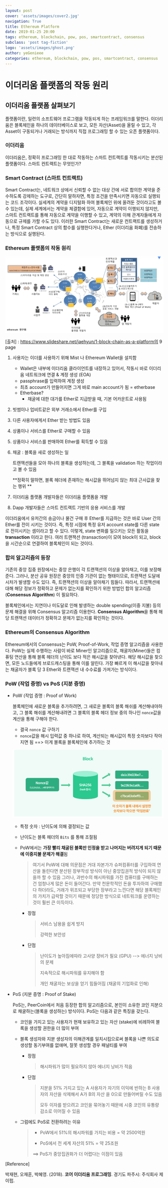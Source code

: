 ```yaml
---
layout: post
cover: 'assets/images/cover2.jpg'
navigation: True
title: Ethereum Platform
date: 2019-01-25 20:00
tags: ethereum, blockchain, pow, pos, smartcontract, consensus
subclass: 'post tag-fiction'
logo: 'assets/images/ghost.png'
author: yeGenieee
categories: ethereum, blockchain, pow, pos, smartcontract, consensus
---
```




# 이더리움 플랫폼의 작동 원리

## 이더리움 플랫폼 살펴보기

  플랫폼이란, 일련의 소프트웨어 프로그램을 작동되게 하는 프레임워크를 말한다. 이더리움은 블록체인을 하나의 데이터베이스로 보고, 모든 자산(Asset)을 올릴 수 있고, 각 Asset이 구동되거나 거래되는 방식까지 직접 프로그래밍 할 수 있는 오픈 플랫폼이다. 



### 이더리움

  이더리움은, 정확히 프로그래밍 한 대로 작동하는 스마트 컨트랙트를 작동시키는 분산된 플랫폼이다. 스마트 컨트랙트는 무엇인가?

### Smart Contract (스마트 컨트랙트)

  Smart Contract는, 네트워크 상에서 신뢰할 수 없는 대상 간에 서로 합의한 계약을 준수하도록 강제하는 도구로, 간단히 말하자면, 특정 조건을 만족시키면 자동으로 실행되는 코드 조각이다. 실세계의 계약을 디지털화 하여 블록체인 위에 올려둔 것이라고도 볼 수 있는데, 실제 세계에서는 계약을 체결함에 있어, 자동으로 계약이 이행되지 않지만, 스마트 컨트랙트를 통해 자동으로 계약을 이행할 수 있고, 계약의 이해 관계자들에게 자동으로 규제를 가할 수도 있다. 이러한 Smart Contract는 새로운 컨트랙트를 생성하거나, 특정 Smart Contract 상의 함수를 실행한다거나, Ether (이더리움 화폐)를 전송하는 방식으로 실행된다.



### Ethereum 플랫폼의 작동 원리

![image-20190125165755223](../images/Ethereum-Platform/image-20190125165755223.png)

[출처] : https://www.slideshare.net/jaehyun/1-block-chain-as-a-platform의 9 page

1. 사용자는 이더를 사용하기 위해 Mist 나 Ethereum Wallet을 설치함 

   - Wallet은 내부에 이더리움 클라이언트를 내장하고 있어서, 작동시 바로 이더리움 네트워크에 연결 & 계정 생성 (EOA)
   - passphrase를 입력하여 계정 생성
   - 최초 account가 만들어지면 그게 바로 main account가 됨 = etherbase
   - Etherbase?
     - 채굴에 대한 대가를 Ether로 지급받을 때, 기본 어카운트로 사용됨

2. 빗썸이나 업비트같은 외부 거래소에서 Ether를 구입

3. 다른 사용자에게서 Ether 받는 방법도 있음

4. 상품이나 서비스를 Ether로 구매할 수 있음

5. 상품이나 서비스를 판매하여 Ether를 획득할 수 있음

6. 채굴 : 블록을 새로 생성하는 일

   트랜잭션들을 모아 하나의 블록을 생성하는데, 그 블록을 validation 하는 작업이라고 볼 수 있음

   **정확히 말하면, 블록 헤더에 존재하는 해시값을 뛰어넘지 않는 최대 근사값을 찾는 행위 **

7. 이더리움 플랫폼 개발자들은 이더리움 플랫폼을 개발

8. Dapp 개발자들은 스마트 컨트랙트 기반의 응용 서비스를 개발



  이더리움에서 유저간의 송금이나 물건 구매 후 Ether를 지급하는 것은 바로 User 간의 Ether를 전이 시키는 것이다. 즉, 특정 시점에 특정 유저 account state를 다른 state로 전이시키는 셈이라고 할 수 있다. 이렇게, state 변화를 일으키는 모든 활동을 **transaction** 이라고 한다. 여러 트랜잭션 (transaction)이 모여 block이 되고, block을 시간순으로 연결하여 블록체인이 되는 것이다.



### 합의 알고리즘의 등장

  기존의 중앙 집중 원장에서는 중앙 은행이 각 트랜잭션의 이상을 알아채고, 이를 보장해준다. 그러나, 분산 공유 원장은 중앙의 인증 기관이 없는 형태이므로, 트랜잭션 도달에 시차가 발생할 수도 있다. 즉, 트랜잭션의 이상을 알아채기 힘들다. 따라서, 트랜잭션에 대해 해당 정보가 정확하고 문제가 없는지를 확인하기 위한 방법인 합의 알고리즘 (**Consensus Algorithm**) 이 필요하다.

  블록체인에서는 지연이나 미도달로 인해 발생하는 double spending(이중 지불) 등의 문제 해결을 위해 Consensus 알고리즘 이용한다. **Consensus Algorithm**을 통해 해당 트랜잭션 데이터가 정확하고 문제가 없는지를 확인하는 것이다.



### Ethereum의 Consensus Algorithm

  Ethereum에서의 Consensus는 PoW, Proof-of-Work, 작업 증명 알고리즘을 사용한다. PoW는 실제 수행하는 사람이 바로 Miner인 알고리즘으로, 채굴자(Miner)들은 컴퓨팅 연산을 통해 블록 헤더의 난이도 보다 적은 해시값을 찾아낸다. 해당 해시값을 찾으면, 모든 노드들에게 브로드캐스팅을 통해 이를 알린다. 가장 빠르게 이 해시값을 찾아내는 채굴자가 블록 당 3 Ether와 트랜잭션 내 수수료를 가져가는 방식이다.



### PoW (작업 증명)  vs  PoS (지분 증명)

- PoW (작업 증명 : Proof of Work)

  블록체인에 새로운 블록을 추가하려면, 그 새로운 블록의 블록 해쉬를 계산해내야하고, 그 블록 해쉬를 계산해내려면 그 블록의 블록 헤더 정보 중의 하나인 `nonce`값을 계산을 통해 구해야 한다.

  - 결국 ```nonce``` 값 구하기
  - ```nonce```값을 해시 입력값 중 하나로 하여, 계산되는 해시값이 특정 숫자보다 작아지면 됨 ==> 이게 블록을 블록체인에 추가하는 것



  ![image-20181012142548031](../images/Ethereum-Platform/image-20181012142548031.png)

  - 특정 숫자 : 난이도에 의해 결정되는 값

  - 난이도는 블록 헤더의 ```Bits``` 를 통해 조절됨

  - PoW에서는 **가장 빨리 채굴된 블록만 인정을 받고 나머지는 버려지게 되기 때문에 이중지불 문제가 해결**됨

    > 여기서 PoW에 대해 의문점은 거대 자본가가 슈퍼컴퓨터를 구입하여 연산을 돌린다면 분산된 장부작성 방식이 아닌 중앙집권적 방식이 되지 않을까 할 수 있음
    > 그러나, 과반수의 해시파워를 가진 컴퓨터를 구매하는 건 엄청나게 많은 돈이 들어간다. 만약 천문학적인 돈을 투자하여 구매했다 하더라도, 거래가 위조되고 부당한 장부라고 느낀다면 해당 블록체인의 가치가 급락할 것이기 때문에 정당한 방식으로 네트워크를 운영하는 것이 훨씬 큰 이득이다.

    - 장점

      > 서비스 남용을 쉽게 방지
      >
      > 강력한 보안성

    - 단점

      > 난이도가 높아짐에따라 고사양 장비가 필요 (GPU) --> 에너지 낭비의 문제
      >
      > 지속적으로 해시파워를 유지해야 함
      >
      > 개인 채굴자는 보상을 얻기 힘들어짐 (채굴의 기업화로 인해)

      

- PoS (지분 증명 : Proof of Stake)

  PoS는, PeerCoin에서 처음 등장한 합의 알고리즘으로, 본인이 소유한 코인 지분으로 채굴하는(블록을 생성하는) 방식이다. PoS는 다음과 같은 특징을 갖는다. 

  - 코인을 가지고 있는 사용자가 현재 보유하고 있는 자산 (stake)에 비례하여 블록을 생성할 권한을 더 많이 부여

  - 블록 생성자와 지분 생성자의 이해관계를 일치시킴으로써 블록을 나쁜 의도로 생성할 동기부여를 없애며, 잘못 생성할 경우 패널티를 부여
    - 장점

      > 해시파워가 많이 필요하지 않아 에너지 낭비가 적음

    - 단점

      > 지분을 51% 가지고 있는 A 사용자가 자기의 이익에 반하는 B 사용자의 자산을 삭제해서 A가 B의 자산 을 0으로 만들어버릴 수도 있음
      >
      > 모두 이자를 받으려고 코인을 묶어놓기 때문에 시중 코인의 유통량 감소로 이어질 수 있음

  - 그럼에도 PoS로 전환하려는 이유

    > - PoW에서 51%의 해시파워를 가지는 비용 = 약 2500억원
    >
    > - PoS에서 전 세계 자산의 51% = 약 25조원
    >
    > ==> PoS가 중앙집권화가 더 어렵다는 이점이 있음



[Reference]

박재현, 오재훈, 박혜영. (2018). **코어 이더리움 프로그래밍**. 경기도 파주시: 주식회사 제이펍.
